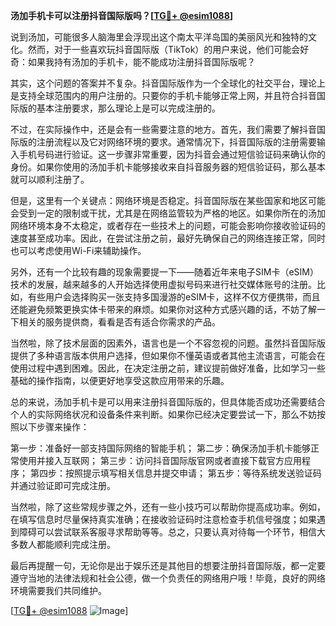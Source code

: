 **汤加手机卡可以注册抖音国际版吗？[[TG💪+ @esim1088](https://t.me/s/esim1088)]**

说到汤加，可能很多人脑海里会浮现出这个南太平洋岛国的美丽风光和独特的文化。然而，对于一些喜欢玩抖音国际版（TikTok）的用户来说，他们可能会好奇：如果我持有汤加的手机卡，能不能成功注册抖音国际版呢？

其实，这个问题的答案并不复杂。抖音国际版作为一个全球化的社交平台，理论上是支持全球范围内的用户注册的。只要你的手机卡能够正常上网，并且符合抖音国际版的基本注册要求，那么理论上是可以完成注册的。

不过，在实际操作中，还是会有一些需要注意的地方。首先，我们需要了解抖音国际版的注册流程以及它对网络环境的要求。通常情况下，抖音国际版的注册需要输入手机号码进行验证。这一步骤非常重要，因为抖音会通过短信验证码来确认你的身份。如果你使用的汤加手机卡能够接收来自抖音服务器的短信验证码，那么基本就可以顺利注册了。

但是，这里有一个关键点：网络环境是否稳定。抖音国际版在某些国家和地区可能会受到一定的限制或干扰，尤其是在网络监管较为严格的地区。如果你所在的汤加网络环境本身不太稳定，或者存在一些技术上的问题，可能会影响你接收验证码的速度甚至成功率。因此，在尝试注册之前，最好先确保自己的网络连接正常，同时也可以考虑使用Wi-Fi来辅助操作。

另外，还有一个比较有趣的现象需要提一下——随着近年来电子SIM卡（eSIM）技术的发展，越来越多的人开始选择使用虚拟号码来进行社交媒体账号的注册。比如，有些用户会选择购买一张支持多国漫游的eSIM卡，这样不仅方便携带，而且还能避免频繁更换实体卡带来的麻烦。如果你对这种方式感兴趣的话，不妨了解一下相关的服务提供商，看看是否有适合你需求的产品。

当然啦，除了技术层面的因素外，语言也是一个不容忽视的问题。虽然抖音国际版提供了多种语言版本供用户选择，但如果你不懂英语或者其他主流语言，可能会在使用过程中遇到困难。因此，在决定注册之前，建议提前做好准备，比如学习一些基础的操作指南，以便更好地享受这款应用带来的乐趣。

总的来说，汤加手机卡是可以用来注册抖音国际版的，但具体能否成功还需要结合个人的实际网络状况和设备条件来判断。如果你已经决定要尝试一下，那么不妨按照以下步骤来操作：

第一步：准备好一部支持国际网络的智能手机；
第二步：确保汤加手机卡能够正常使用并接入互联网；
第三步：访问抖音国际版官网或者直接下载官方应用程序；
第四步：按照提示填写相关信息并提交申请；
第五步：等待系统发送验证码并通过验证即可完成注册。

当然啦，除了这些常规步骤之外，还有一些小技巧可以帮助你提高成功率。例如，在填写信息时尽量保持真实准确；在接收验证码时注意检查手机信号强度；如果遇到障碍可以尝试联系客服寻求帮助等等。总之，只要认真对待每一个环节，相信大多数人都能顺利完成注册。

最后再提醒一句，无论你是出于娱乐还是其他目的想要注册抖音国际版，都一定要遵守当地的法律法规和社会公德，做一个负责任的网络用户哦！毕竟，良好的网络环境需要我们共同维护。

[[TG💪+ @esim1088](https://t.me/s/esim1088) ![Image](https://i.postimg.cc/4NQfJmqS/Snipaste-2025-05-13-00-14-12.png)]